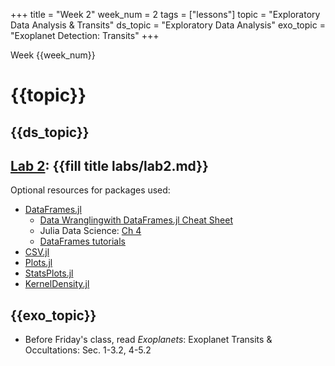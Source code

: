 +++
title = "Week 2"
week_num = 2
tags = ["lessons"]
topic = "Exploratory Data Analysis & Transits"
ds_topic = "Exploratory Data Analysis"
exo_topic =  "Exoplanet Detection: Transits"
+++

Week {{week_num}}
# {{topic}}

## {{ds_topic}}

## [Lab 2](../../labs/lab2/): {{fill title labs/lab2.md}}
Optional resources for packages used:
- [DataFrames.jl](https://dataframes.juliadata.org/stable/)
   - [Data Wranglingwith DataFrames.jl Cheat Sheet](https://www.ahsmart.com/assets/pages/data-wrangling-with-data-frames-jl-cheat-sheet/DataFramesCheatSheet_v1.x_rev1.pdf)
   - Julia Data Science: [Ch 4](https://juliadatascience.io/dataframes)
   - [DataFrames tutorials](https://github.com/bkamins/Julia-DataFrames-Tutorial/#toc)
- [CSV.jl](https://csv.juliadata.org/stable/)
- [Plots.jl](https://docs.juliaplots.org/stable/)
- [StatsPlots.jl](https://docs.juliaplots.org/stable/)
- [KernelDensity.jl](https://github.com/JuliaStats/KernelDensity.jl)

## {{exo_topic}}
- Before Friday's class, read *Exoplanets*: Exoplanet Transits & Occultations:   Sec. 1-3.2, 4-5.2
